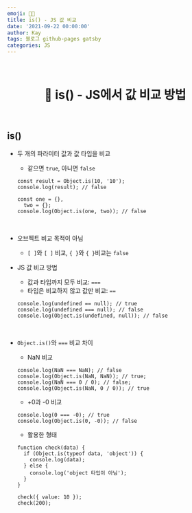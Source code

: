 ```yaml
---
emoji: 👨‍💻
title: is() - JS 값 비교
date: '2021-09-22 00:00:00'
author: Kay
tags: 블로그 github-pages gatsby
categories: JS
---
```


<br>

<h1 align="center">
  👋  is() - JS에서 값 비교 방법
</h1>

<br>

## is()

- 두 개의 파라미터 값과 값 타입을 비교

  - 같으면 `true`, 아니면 `false`

  ```tsx
  const result = Object.is(10, '10');
  console.log(result); // false

  const one = {},
    two = {};
  console.log(Object.is(one, two)); // false
  ```

<br>

- 오브젝트 비교 목적이 아님

  - `[ ]`와 `[ ]` 비교, `{ }`와 `{ }`비교는 `false`

- JS 값 비교 방법

  - 값과 타입까지 모두 비교: `===`
  - 타입은 비교하지 않고 값만 비교: `==`

  ```tsx
  console.log(undefined == null); // true
  console.log(undefined === null); // false
  console.log(Object.is(undefined, null)); // false
  ```

<br>

- `Object.is()`와 `===` 비교 차이

  - NaN 비교

  ```tsx
  console.log(NaN === NaN); // false
  console.log(Object.is(NaN, NaN)); // true;
  console.log(NaN === 0 / 0); // false;
  console.log(Object.is(NaN, 0 / 0)); // true
  ```

  - +0과 -0 비교

  ```tsx
  console.log(0 === -0); // true
  console.log(Object.is(0, -0)); // false
  ```

  - 활용한 형태

  ```tsx
  function check(data) {
    if (Object.is(typeof data, 'object')) {
      console.log(data);
    } else {
      console.log('object 타입이 아님');
    }
  }

  check({ value: 10 });
  check(200);
  ```

```toc

```
